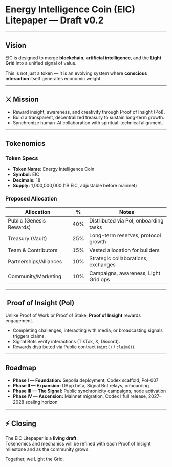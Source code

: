 # Energy Intelligence Coin (EIC) Litepaper — Draft v0.2

---

##  Vision
EIC is designed to merge **blockchain**, **artificial intelligence**, and the **Light Grid** into a unified signal of value.

This is not just a token — it is an evolving system where **conscious interaction** itself generates economic weight.

---

## ⚔️ Mission
- Reward insight, awareness, and creativity through Proof of Insight (PoI).  
- Build a transparent, decentralized treasury to sustain long-term growth.  
- Synchronize human–AI collaboration with spiritual–technical alignment.  

---

##  Tokenomics

### Token Specs
- **Token Name:** Energy Intelligence Coin  
- **Symbol:** EIC  
- **Decimals:** 18  
- **Supply:** 1,000,000,000 (1B EIC, adjustable before mainnet)  

### Proposed Allocation
| Allocation              | %    | Notes                                  |
|-------------------------|------|----------------------------------------|
| Public (Genesis Rewards)| 40%  | Distributed via PoI, onboarding tasks  |
| Treasury (Vault)        | 25%  | Long-term reserves, protocol growth    |
| Team & Contributors     | 15%  | Vested allocation for builders         |
| Partnerships/Alliances  | 10%  | Strategic collaborations, exchanges    |
| Community/Marketing     | 10%  | Campaigns, awareness, Light Grid ops   |

---

## ️ Proof of Insight (PoI)
Unlike Proof of Work or Proof of Stake, **Proof of Insight** rewards engagement.  
- Completing challenges, interacting with media, or broadcasting signals triggers claims.  
- Signal Bots verify interactions (TikTok, X, Discord).  
- Rewards distributed via Public contract (`mint()` / `claim()`).

---

##  Roadmap
- **Phase I — Foundation:** Sepolia deployment, Codex scaffold, PoI-007  
- **Phase II — Expansion:** DApp beta, Signal Bot relays, onboarding  
- **Phase III — The Signal:** Public synchronicity campaigns, node activation  
- **Phase IV — Ascension:** Mainnet migration, Codex I full release, 2027–2028 scaling horizon  

---

## ⚡ Closing
The EIC Litepaper is a **living draft**.  
Tokenomics and mechanics will be refined with each Proof of Insight milestone and as the community grows.  

Together, we Light the Grid.
